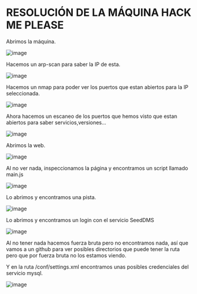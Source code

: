 # RESOLUCIÓN DE LA MÁQUINA HACK ME PLEASE

Abrimos la máquina.

![image](https://github.com/user-attachments/assets/f94d714d-18fb-4c14-99c6-b6c941bca8ab)

Hacemos un arp-scan para saber la IP de esta.

![image](https://github.com/user-attachments/assets/f34394e9-4a10-425d-a921-1b00aa1d79c2)

Hacemos un nmap para poder ver los puertos que estan abiertos para la IP seleccionada.

![image](https://github.com/user-attachments/assets/89417ea3-0bef-49f2-ac64-b115916122b4)

Ahora hacemos un escaneo de los puertos que hemos visto que estan abiertos para saber servicios,versiones...

![image](https://github.com/user-attachments/assets/45406ef9-0098-4e37-ba4e-f2f347d95a6a)

Abrimos la web.

![image](https://github.com/user-attachments/assets/b158d14c-21dc-4bd7-af70-25c2b8e8c2e0)

Al no ver nada, inspeccionamos la página y encontramos un script llamado main.js

![image](https://github.com/user-attachments/assets/384dc7ce-2637-409e-8c3f-c322c4399b0b)

Lo abrimos y encontramos una pista.

![image](https://github.com/user-attachments/assets/bef83b10-e760-4d44-a4f9-1efcd879e92b)

Lo abrimos y encontramos un login con el servicio SeedDMS

![image](https://github.com/user-attachments/assets/b142cc0d-fbeb-4d60-9284-b409620a2f08)

Al no tener nada hacemos fuerza bruta pero no encontramos nada, así que vamos a un github para ver posibles directorios que puede tener la ruta pero que por fuerza bruta no los estamos viendo.

Y en la ruta /conf/settings.xml encontramos unas posibles credenciales del servicio mysql.

![image](https://github.com/user-attachments/assets/828ed907-c3d7-4d23-9dbc-7d9a530098a3)







